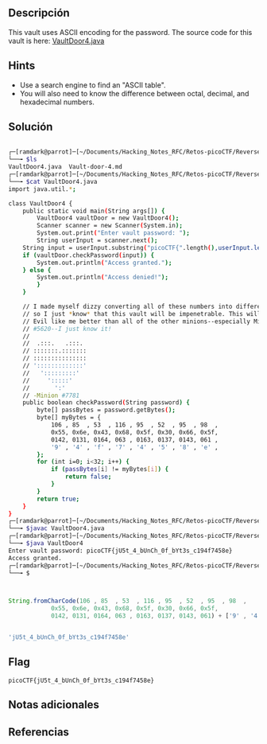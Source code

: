 ## Descripción
This vault uses ASCII encoding for the password. The source code for this vault is here: [VaultDoor4.java](https://jupiter.challenges.picoctf.org/static/09d3002ae349631324a17e2255ae8df2/VaultDoor4.java)

## Hints
+ Use a search engine to find an "ASCII table".
+ You will also need to know the difference between octal, decimal, and hexadecimal numbers.

## Solución

``` bash

┌─[ramdark@parrot]─[~/Documents/Hacking_Notes_RFC/Retos-picoCTF/Reverse Engineering/04-Vault-door-4]
└──╼ $ls
VaultDoor4.java  Vault-door-4.md
┌─[ramdark@parrot]─[~/Documents/Hacking_Notes_RFC/Retos-picoCTF/Reverse Engineering/04-Vault-door-4]
└──╼ $cat VaultDoor4.java 
import java.util.*;

class VaultDoor4 {
    public static void main(String args[]) {
        VaultDoor4 vaultDoor = new VaultDoor4();
        Scanner scanner = new Scanner(System.in);
        System.out.print("Enter vault password: ");
        String userInput = scanner.next();
	String input = userInput.substring("picoCTF{".length(),userInput.length()-1);
	if (vaultDoor.checkPassword(input)) {
	    System.out.println("Access granted.");
	} else {
	    System.out.println("Access denied!");
        }
    }

    // I made myself dizzy converting all of these numbers into different bases,
    // so I just *know* that this vault will be impenetrable. This will make Dr.
    // Evil like me better than all of the other minions--especially Minion
    // #5620--I just know it!
    //
    //  .:::.   .:::.
    // :::::::.:::::::
    // :::::::::::::::
    // ':::::::::::::'
    //   ':::::::::'
    //     ':::::'
    //       ':'
    // -Minion #7781
    public boolean checkPassword(String password) {
        byte[] passBytes = password.getBytes();
        byte[] myBytes = {
            106 , 85  , 53  , 116 , 95  , 52  , 95  , 98  ,
            0x55, 0x6e, 0x43, 0x68, 0x5f, 0x30, 0x66, 0x5f,
            0142, 0131, 0164, 063 , 0163, 0137, 0143, 061 ,
            '9' , '4' , 'f' , '7' , '4' , '5' , '8' , 'e' ,
        };
        for (int i=0; i<32; i++) {
            if (passBytes[i] != myBytes[i]) {
                return false;
            }
        }
        return true;
    }
}
┌─[ramdark@parrot]─[~/Documents/Hacking_Notes_RFC/Retos-picoCTF/Reverse Engineering/04-Vault-door-4]
└──╼ $javac VaultDoor4.java 
┌─[ramdark@parrot]─[~/Documents/Hacking_Notes_RFC/Retos-picoCTF/Reverse Engineering/04-Vault-door-4]
└──╼ $java VaultDoor4 
Enter vault password: picoCTF{jU5t_4_bUnCh_0f_bYt3s_c194f7458e}
Access granted.
┌─[ramdark@parrot]─[~/Documents/Hacking_Notes_RFC/Retos-picoCTF/Reverse Engineering/04-Vault-door-4]
└──╼ $




```

``` javascript
String.fromCharCode(106 , 85  , 53  , 116 , 95  , 52  , 95  , 98  ,
            0x55, 0x6e, 0x43, 0x68, 0x5f, 0x30, 0x66, 0x5f,
            0142, 0131, 0164, 063 , 0163, 0137, 0143, 061) + ['9' , '4' , 'f' , '7' , '4' , '5' , '8' , 'e'].join("")


'jU5t_4_bUnCh_0f_bYt3s_c194f7458e'
```


## Flag
``` picoCTF{jU5t_4_bUnCh_0f_bYt3s_c194f7458e} ```


## Notas adicionales




## Referencias